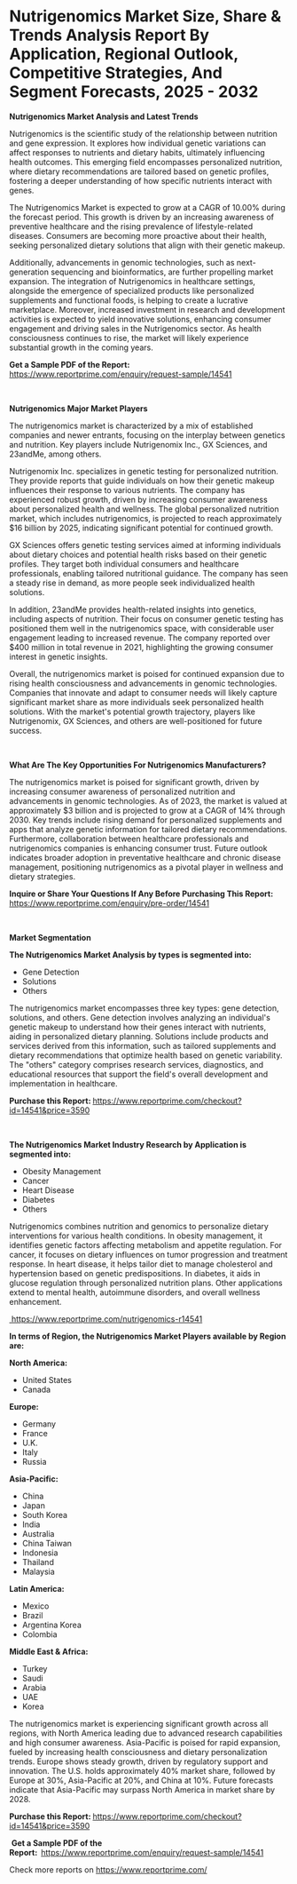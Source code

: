 <p><h1>Nutrigenomics Market Size, Share & Trends Analysis Report By Application, Regional Outlook, Competitive Strategies, And Segment Forecasts, 2025 - 2032</h1></p><p><strong>Nutrigenomics Market Analysis and Latest Trends</strong></p>
<p><p>Nutrigenomics is the scientific study of the relationship between nutrition and gene expression. It explores how individual genetic variations can affect responses to nutrients and dietary habits, ultimately influencing health outcomes. This emerging field encompasses personalized nutrition, where dietary recommendations are tailored based on genetic profiles, fostering a deeper understanding of how specific nutrients interact with genes.</p><p>The Nutrigenomics Market is expected to grow at a CAGR of 10.00% during the forecast period. This growth is driven by an increasing awareness of preventive healthcare and the rising prevalence of lifestyle-related diseases. Consumers are becoming more proactive about their health, seeking personalized dietary solutions that align with their genetic makeup. </p><p>Additionally, advancements in genomic technologies, such as next-generation sequencing and bioinformatics, are further propelling market expansion. The integration of Nutrigenomics in healthcare settings, alongside the emergence of specialized products like personalized supplements and functional foods, is helping to create a lucrative marketplace. Moreover, increased investment in research and development activities is expected to yield innovative solutions, enhancing consumer engagement and driving sales in the Nutrigenomics sector. As health consciousness continues to rise, the market will likely experience substantial growth in the coming years.</p></p>
<p><strong>Get a Sample PDF of the Report:&nbsp;</strong> <a href="https://www.reportprime.com/enquiry/request-sample/14541?utm_campaign=2958&utm_medium=2&utm_source=Github&utm_content=ia&utm_term=20032025&utm_id=nutrigenomics">https://www.reportprime.com/enquiry/request-sample/14541</a></p>
<p>&nbsp;</p>
<p><strong>Nutrigenomics Major Market Players</strong></p>
<p><p>The nutrigenomics market is characterized by a mix of established companies and newer entrants, focusing on the interplay between genetics and nutrition. Key players include Nutrigenomix Inc., GX Sciences, and 23andMe, among others.</p><p>Nutrigenomix Inc. specializes in genetic testing for personalized nutrition. They provide reports that guide individuals on how their genetic makeup influences their response to various nutrients. The company has experienced robust growth, driven by increasing consumer awareness about personalized health and wellness. The global personalized nutrition market, which includes nutrigenomics, is projected to reach approximately $16 billion by 2025, indicating significant potential for continued growth.</p><p>GX Sciences offers genetic testing services aimed at informing individuals about dietary choices and potential health risks based on their genetic profiles. They target both individual consumers and healthcare professionals, enabling tailored nutritional guidance. The company has seen a steady rise in demand, as more people seek individualized health solutions.</p><p>In addition, 23andMe provides health-related insights into genetics, including aspects of nutrition. Their focus on consumer genetic testing has positioned them well in the nutrigenomics space, with considerable user engagement leading to increased revenue. The company reported over $400 million in total revenue in 2021, highlighting the growing consumer interest in genetic insights.</p><p>Overall, the nutrigenomics market is poised for continued expansion due to rising health consciousness and advancements in genomic technologies. Companies that innovate and adapt to consumer needs will likely capture significant market share as more individuals seek personalized health solutions. With the market's potential growth trajectory, players like Nutrigenomix, GX Sciences, and others are well-positioned for future success.</p></p>
<p>&nbsp;</p>
<p><strong>What Are The Key Opportunities For Nutrigenomics Manufacturers?</strong></p>
<p><p>The nutrigenomics market is poised for significant growth, driven by increasing consumer awareness of personalized nutrition and advancements in genomic technologies. As of 2023, the market is valued at approximately $3 billion and is projected to grow at a CAGR of 14% through 2030. Key trends include rising demand for personalized supplements and apps that analyze genetic information for tailored dietary recommendations. Furthermore, collaboration between healthcare professionals and nutrigenomics companies is enhancing consumer trust. Future outlook indicates broader adoption in preventative healthcare and chronic disease management, positioning nutrigenomics as a pivotal player in wellness and dietary strategies.</p></p>
<p><strong>Inquire or Share Your Questions If Any Before Purchasing This Report:</strong> <a href="https://www.reportprime.com/enquiry/pre-order/14541?utm_campaign=2958&utm_medium=2&utm_source=Github&utm_content=ia&utm_term=20032025&utm_id=nutrigenomics">https://www.reportprime.com/enquiry/pre-order/14541</a></p>
<p>&nbsp;</p>
<p><strong>Market Segmentation</strong></p>
<p><strong>The Nutrigenomics Market Analysis by types is segmented into:</strong></p>
<p><ul><li>Gene Detection</li><li>Solutions</li><li>Others</li></ul></p>
<p><p>The nutrigenomics market encompasses three key types: gene detection, solutions, and others. Gene detection involves analyzing an individual's genetic makeup to understand how their genes interact with nutrients, aiding in personalized dietary planning. Solutions include products and services derived from this information, such as tailored supplements and dietary recommendations that optimize health based on genetic variability. The "others" category comprises research services, diagnostics, and educational resources that support the field's overall development and implementation in healthcare.</p></p>
<p><strong>Purchase this Report:&nbsp;</strong><a href="https://www.reportprime.com/checkout?id=14541&price=3590&utm_campaign=2958&utm_medium=2&utm_source=Github&utm_content=ia&utm_term=20032025&utm_id=nutrigenomics">https://www.reportprime.com/checkout?id=14541&price=3590</a></p>
<p>&nbsp;</p>
<p><strong>The Nutrigenomics Market Industry Research by Application is segmented into:</strong></p>
<p><ul><li>Obesity Management</li><li>Cancer</li><li>Heart Disease</li><li>Diabetes</li><li>Others</li></ul></p>
<p><p>Nutrigenomics combines nutrition and genomics to personalize dietary interventions for various health conditions. In obesity management, it identifies genetic factors affecting metabolism and appetite regulation. For cancer, it focuses on dietary influences on tumor progression and treatment response. In heart disease, it helps tailor diet to manage cholesterol and hypertension based on genetic predispositions. In diabetes, it aids in glucose regulation through personalized nutrition plans. Other applications extend to mental health, autoimmune disorders, and overall wellness enhancement.</p></p>
<p><a href="https://www.reportprime.com/nutrigenomics-r14541?utm_campaign=2958&utm_medium=2&utm_source=Github&utm_content=ia&utm_term=20032025&utm_id=nutrigenomics">&nbsp;https://www.reportprime.com/nutrigenomics-r14541</a></p>
<p><strong>In terms of Region, the Nutrigenomics Market Players available by Region are:</strong></p>
<p>
    <p> <strong> North America: </strong>
        <ul>
            <li>United States</li>
            <li>Canada</li>
        </ul>
        </p> 
    <p> <strong> Europe: </strong>
        <ul>
            <li>Germany</li>
            <li>France</li>
            <li>U.K.</li>
            <li>Italy</li>
            <li>Russia</li>
        </ul>
        </p> 
    <p> <strong> Asia-Pacific: </strong>
        <ul>
            <li>China</li>
            <li>Japan</li>
            <li>South Korea</li>
            <li>India</li>
            <li>Australia</li>
            <li>China Taiwan</li>
            <li>Indonesia</li>
            <li>Thailand</li>
            <li>Malaysia</li>
        </ul>
        </p> 
    <p> <strong> Latin America: </strong>
        <ul>
            <li>Mexico</li>
            <li>Brazil</li>
            <li>Argentina Korea</li>
            <li>Colombia</li>
        </ul>
        </p> 
    <p> <strong> Middle East & Africa: </strong>
        <ul>
            <li>Turkey</li>
            <li>Saudi</li>
            <li>Arabia</li>
            <li>UAE</li>
            <li>Korea</li>
        </ul>
    </p>
    </p>
<p><p>The nutrigenomics market is experiencing significant growth across all regions, with North America leading due to advanced research capabilities and high consumer awareness. Asia-Pacific is poised for rapid expansion, fueled by increasing health consciousness and dietary personalization trends. Europe shows steady growth, driven by regulatory support and innovation. The U.S. holds approximately 40% market share, followed by Europe at 30%, Asia-Pacific at 20%, and China at 10%. Future forecasts indicate that Asia-Pacific may surpass North America in market share by 2028.</p></p>
<p><strong>Purchase this Report: </strong><a href="https://www.reportprime.com/checkout?id=14541&price=3590&utm_campaign=2958&utm_medium=2&utm_source=Github&utm_content=ia&utm_term=20032025&utm_id=nutrigenomics">https://www.reportprime.com/checkout?id=14541&price=3590</a></p>
<p>&nbsp;<strong>Get a Sample PDF of the Report:&nbsp;&nbsp;</strong><a href="https://www.reportprime.com/enquiry/request-sample/14541?utm_campaign=2958&utm_medium=2&utm_source=Github&utm_content=ia&utm_term=20032025&utm_id=nutrigenomics">https://www.reportprime.com/enquiry/request-sample/14541</a></p>
<p><strong></strong></p>
<p>Check more reports on <a href="https://www.reportprime.com/?utm_campaign=2958&utm_medium=2&utm_source=Github&utm_content=ia&utm_term=20032025&utm_id=nutrigenomics">https://www.reportprime.com/</a></p>